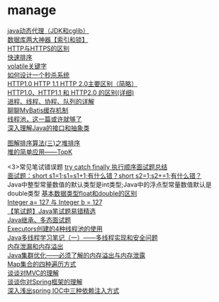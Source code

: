 # manage
<a href="http://www.cnblogs.com/jqyp/archive/2010/08/20/1805041.html">java动态代理（JDK和cglib）</a></br>
<a href="https://juejin.im/post/5b55b842f265da0f9e589e79#comment">数据库两大神器【索引和锁】</a></br>
<a href="https://www.cnblogs.com/wqhwe/p/5407468.html">HTTP与HTTPS的区别</a></br>
<a href="https://blog.csdn.net/morewindows/article/details/6684558">快速排序</a></br>
<a href="https://juejin.im/post/5a2b53b7f265da432a7b821c">volatile关键字</a></br>
<a href="https://blog.csdn.net/suifeng3051/article/details/52607544">如何设计一个秒杀系统</a></br>
<a href="https://blog.csdn.net/linsongbin1/article/details/54980801">HTTP1.0 HTTP 1.1 HTTP 2.0主要区别（简略）</a></br>
<a href="https://www.cnblogs.com/heluan/p/8620312.html">HTTP1.0、HTTP1.1 和 HTTP2.0 的区别(详细)</a></br>
<a href="https://www.imooc.com/article/31751">进程、线程、协程、队列的详解</a></br>
<a href="https://tech.meituan.com/mybatis_cache.html">聊聊MyBatis缓存机制</a></br>
<a href="https://www.jianshu.com/p/210eab345423">线程池，这一篇或许就够了</a></br>
<a href="https://www.cnblogs.com/dolphin0520/p/3811437.html">深入理解Java的接口和抽象类</a></br>

<a href="https://www.cnblogs.com/chengxiao/p/6129630.html">图解排序算法(三)之堆排序</a></br>
<a href="https://blog.csdn.net/LYJwonderful/article/details/80304660">堆的简单应用——TopK</a></br>


<3>常见笔试错误题</h3>
<a href="https://www.cnblogs.com/superFish2016/p/6687549.html">try catch finally 执行顺序面试题总结</a></br>
<a href="https://blog.csdn.net/u012110719/article/details/46316627">面试题：short s1=1;s1=s1+1;有什么错？short s2=1;s2+=1;有什么错？</a></br>
Java中整型常量数值的默认类型是int类型;Java中的浮点型常量数值默认是double类型
<a href="https://www.cnblogs.com/liutianci/p/8443372.html">基本数据类型float和double的区别</a></br>
<a href="https://blog.csdn.net/qiaoijun/article/details/48878039">Integer a= 127 与 Integer b = 127</a></br>
<a href="https://www.cnblogs.com/hglibin/p/9425306.html">【笔试题】Java笔试题易错精选</a></br>
<a href="https://blog.csdn.net/qq_27258799/article/details/51194598">Java继承、多态面试题</a></br>
<a href="https://www.cnblogs.com/ljp-sun/p/6580147.html">Executors创建的4种线程池的使用</a></br>
<a href="https://www.cnblogs.com/love-Stefanie/p/6706507.html">Java多线程学习笔记（一）——多线程实现和安全问题</a></br>
<a href="https://blog.csdn.net/u012813201/article/details/73793668">内存泄漏和内存溢出</a></br>
<a href="https://blog.csdn.net/xvshu/article/details/47666961?utm_source=blogkpcl15">Java集群优化——必须了解的内存溢出与内存泄露</a></br>
<a href="https://www.cnblogs.com/blest-future/p/4628871.html">Map集合的四种遍历方式</a></br>
<a href="https://www.cnblogs.com/jiabin-zhu/articles/2920398.html">谈谈对MVC的理解</a></br>
<a href="https://blog.csdn.net/qq_36093146/article/details/53939779">谈谈你对Spring框架的理解</a></br>
<a href="https://blog.csdn.net/u011637069/article/details/51958918">深入浅出spring IOC中三种依赖注入方式</a></br>
